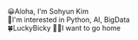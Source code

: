 😀Aloha, I'm Sohyun Kim <br>
🥕I'm interested in Python, AI, BigData <br>
🍀LuckyBicky
😶‍🌫️I want to go home 